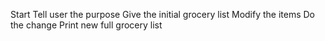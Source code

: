 Start
Tell user the purpose
Give the initial grocery list
Modify the items
Do the change
Print new full grocery list